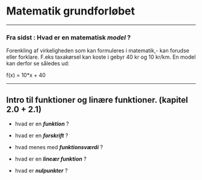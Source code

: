 # Matematik grundforløbet

---

### Fra sidst : Hvad er en matematisk ***model*** ?

Forenkling af virkeligheden som kan formuleres i matematik,- kan forudse eller forklare.
F.eks taxakørsel kan koste i gebyr 40 kr og 10 kr/km. En model kan derfor se således ud:

f(x) = 10*x + 40

---


## Intro til funktioner og linære funktioner. (kapitel 2.0 + 2.1)

- hvad er en ***funktion*** ?

- hvad er en ***forskrift*** ? 

- hvad menes med ***funktionsværdi*** ?

- hvad er en ***lineær funktion*** ?

- hvad er ***nulpunkter*** ?